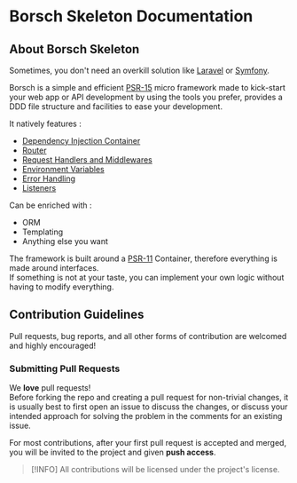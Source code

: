 # Borsch Skeleton Documentation

## About Borsch Skeleton

Sometimes, you don't need an overkill solution like [Laravel](https://laravel.com/) or [Symfony](https://symfony.com/).

Borsch is a simple and efficient [PSR-15](https://www.php-fig.org/psr/psr-15) micro framework made to kick-start your
web app or API development by using the tools you prefer, provides a DDD file structure and facilities to ease your
development.

It natively features :

* [Dependency Injection Container](https://github.com/borschphp/borsch-container)
* [Router](https://github.com/borschphp/borsch-router)
* [Request Handlers and Middlewares](https://github.com/borschphp/borsch-requesthandler)
* [Environment Variables](https://github.com/vlucas/phpdotenv)
* [Error Handling](https://github.com/borschphp/borsch-skeleton/blob/master/src/Middleware/ErrorHandlerMiddleware.php)
* [Listeners](https://github.com/borschphp/borsch-skeleton/blob/master/src/Listener/MonologListener.php)

Can be enriched with :

* ORM
* Templating
* Anything else you want

The framework is built around a [PSR-11](https://www.php-fig.org/psr/psr-11/) Container, therefore everything is made around interfaces.  
If something is not at your taste, you can implement your own logic without having to modify everything.

## Contribution Guidelines

Pull requests, bug reports, and all other forms of contribution are welcomed and highly encouraged!

### Submitting Pull Requests

We **love** pull requests!  
Before forking the repo and creating a pull request for non-trivial changes, it is usually best to first open an issue to
discuss the changes, or discuss your intended approach for solving the problem in the comments for an existing issue.

For most contributions, after your first pull request is accepted and merged, you will be invited to the project and given **push access**.

> [!INFO]
> All contributions will be licensed under the project's license.
